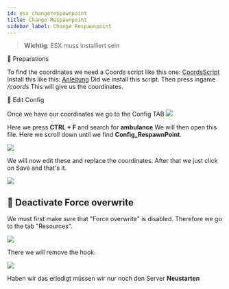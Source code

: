 ```yaml
---
id: esx_changerespawnpoint
title: Change Respawnpoint
sidebar_label: Change Respawnpoint 
---
```


> **Wichtig**: ESX muss installiert sein

📔 Preparations

To find the coordinates we need a Coords script like this one:
[CoordsScript](https://github.com/qalle-fivem/qalle_coords)
Install this like this: [Anleitung](fivem_installresources.md)
Did we install this script. Then press ingame */coords*
This will give us the coordinates.

📑 Edit Config

Once we have our coordinates we go to the Config TAB
![](https://screensaver01.zap-hosting.com/index.php/s/zSGtzZJf955QJqK/preview)

Here we press **CTRL + F** and search for **ambulance**
We will then open this file.
Here we scroll down until we find **Config_RespawnPoint**.

![](https://screensaver01.zap-hosting.com/index.php/s/Nz9qMExnqoN5Kpt/preview)

We will now edit these and replace the coordinates.
After that we just click on Save and that's it.

![](https://screensaver01.zap-hosting.com/index.php/s/4HegmRJsosNXaW6/preview)

## 📔 Deactivate Force overwrite

We must first make sure that "Force overwrite" is disabled.
Therefore we go to the tab "Resources".

![](https://screensaver01.zap-hosting.com/index.php/s/6ZXxWHN4wCE6WcE/preview)

There we will remove the hook.

![](https://screensaver01.zap-hosting.com/index.php/s/KqWnnT98PB8W9QD/preview)

Haben wir das erledigt müssen wir nur noch den Server **Neustarten**

